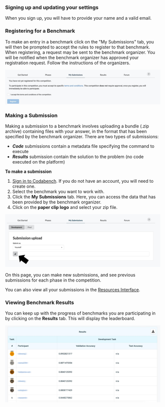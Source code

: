 ### Signing up and updating your settings
When you sign up, you will have to provide your name and a valid email.

### Registering for a Benchmark
To make an entry in a benchmark click on the "My Submissions" tab, you will then be prompted to accept the rules to register to that benchmark. When registering, a request may be sent to the benchmark organizer. You will be notified when the benchmark organizer has approved your registration request. Follow the instructions of the organizers.

![](_attachments/215463137-ee9bed00-514b-4fff-ba74-148c2f93d3b2_1753436746832619.png)

### Making a Submission
Making a submission to a benchmark involves uploading a bundle (.zip archive) containing files with your answer, in the format that has been specified by the benchmark organizer. There are two types of submissions: 
- **_Code_** submissions contain a metadata file specifying the command to execute
- **_Results_** submission contain the solution to the problem (no code executed on the platform)

**To make a submission**

1. [Sign in to Codabench](https://codabench.org/). If you do not have an account, you will need to create one.
1. Select the benchmark you want to work with.
1. Click the **My Submissions** tab. Here, you can access the data that has been provided by the benchmark organizer.
1. Click on the **paper clip logo** and select your zip file.

![](_attachments/215463850-0eaefbf1-00c1-4ed3-bfad-833a0e3775bc_17534367468319316.png)

On this page, you can make new submissions, and see previous submissions for each phase in the competition.

You can also view all your submissions in the [Resources Interface](https://github.com/codalab/codabench/wiki/Task-&-Dataset-Management).

### Viewing Benchmark Results
You can keep up with the progress of benchmarks you are participating in by clicking on the **Results** tab. This will display the leaderboard.

![](_attachments/215464475-a88ce587-ea3d-4309-bd8e-011f375249b6_17534367468913481.png)

